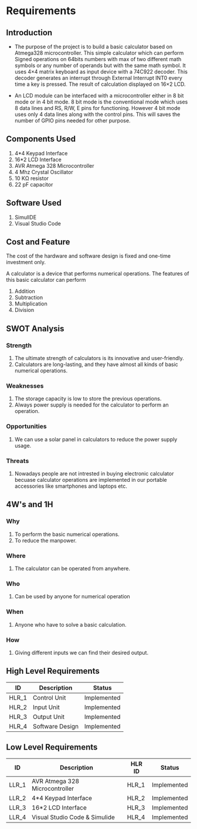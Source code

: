 # Requirements

## Introduction

* The purpose of the project is to build a basic calculator based on Atmega328 microcontroller. This simple calculator which can perform Signed operations on 64bits numbers with max of two different math symbols or any number of operands but with the same math symbol. It uses 4×4 matrix keyboard as input device with a 74C922 decoder. This decoder generates an interrupt through External Interrupt INT0 every time a key is pressed. The result of calculation displayed on 16×2 LCD. 

* An LCD module can be interfaced with a microcontroller either in 8 bit mode or in 4 bit mode.  8 bit mode is the conventional mode which uses 8 data lines and RS, R/W, E pins for functioning. However 4 bit mode uses only 4 data lines along with the control pins. This will saves the number of GPIO pins needed for other purpose.


## Components Used

1. 4*4 Keypad Interface
2. 16*2 LCD Interface
3. AVR Atmega 328 Microcontroller
4. 4 Mhz Crystal Oscillator
5. 10 KΩ resistor
6. 22 pF capacitor

## Software Used

1. SimulIDE
2. Visual Studio Code

## Cost and Feature

The cost of the hardware and software design is fixed and one-time investment only.

A calculator is a device that performs numerical operations. The features of this basic calculator can perform 

1. Addition
2. Subtraction
3. Multiplication
4. Division

## SWOT Analysis

### Strength

1. The ultimate strength of calculators is its innovative and user-friendly.
2. Calculators are long-lasting, and they have almost all kinds of basic numerical operations.

### Weaknesses

1. The storage capacity is low to store the previous operations.
2. Always power supply is needed for the calculator to perform an operation.

### Opportunities

1. We can use a solar panel in calculators to reduce the power supply usage.

### Threats

1. Nowadays people are not intrested in buying electronic calculator becuase calculator operations are implemented in our portable accessories like smartphones and laptops etc.


## 4W's and 1H

### Why

1. To perform the basic numerical operations.
2. To reduce the manpower.

### Where

1. The calculator can be operated from anywhere.

### Who

1. Can be used by anyone for numerical operation

### When

1. Anyone who have to solve a basic calculation.

### How

1. Giving different inputs we can find their desired output.

## High Level Requirements
| ID | Description | Status |
|----|-------------|--------|
| HLR_1 | Control Unit | Implemented |
| HLR_2 | Input Unit | Implemented |
| HLR_3 | Output Unit | Implemented |
| HLR_4 | Software Design | Implemented |

## Low Level Requirements
| ID | Description | HLR ID | Status |
|----|-------------|--------|--------|
| LLR_1 | AVR Atmega 328 Microcontroller | HLR_1 | Implemented |    
| LLR_2 | 4*4 Keypad Interface | HLR_2 | Implemented |
| LLR_3 | 16*2 LCD Interface | HLR_3 | Implemented |
| LLR_4 | Visual Studio Code & Simulide | HLR_4 | Implemented |
